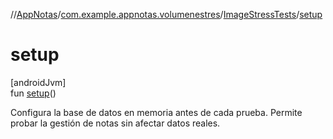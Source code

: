 //[AppNotas](../../../index.md)/[com.example.appnotas.volumenestres](../index.md)/[ImageStressTests](index.md)/[setup](setup.md)

# setup

[androidJvm]\
fun [setup](setup.md)()

Configura la base de datos en memoria antes de cada prueba. Permite probar la gestión de notas sin afectar datos reales.
